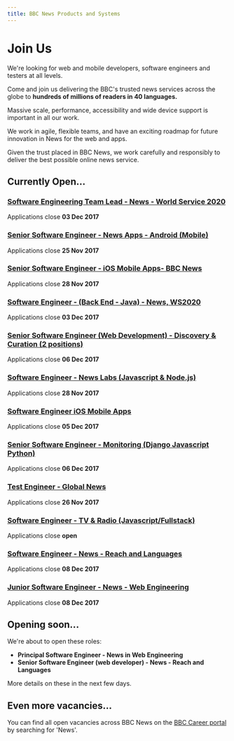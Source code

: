 ```yaml
---
title: BBC News Products and Systems
---
```

# Join Us

We're looking for web and mobile developers, software engineers and testers at all levels. 

Come and join us delivering the BBC's trusted news services across the globe to **hundreds of millions of readers in 40 languages.**

Massive scale, performance, accessibility and wide device support is important in all our work.

We work in agile, flexible teams, and have an exciting roadmap for future innovation in News for the web and apps.
 
Given the trust placed in BBC News, we work carefully and responsibly to deliver the best possible online news service.

## Currently Open...
### [Software Engineering Team Lead - News - World Service 2020](http://careerssearch.bbc.co.uk/jobs/job/Software-Engineering-Team-Lead-News-WS2020/21783)
Applications close **03 Dec 2017**

### [Senior Software Engineer - News Apps - Android (Mobile)](http://careerssearch.bbc.co.uk/jobs/job/Senior-Software-Engineer-News-Apps-Android-Mobile/21188)
Applications close **25 Nov 2017**

### [Senior Software Engineer - iOS Mobile Apps- BBC News](http://careerssearch.bbc.co.uk/jobs/job/Senior-Software-Engineer-iOS-Mobile-Apps-BBC-News/24249)
Applications close **28 Nov 2017**

### [Software Engineer - (Back End - Java) - News, WS2020](http://careerssearch.bbc.co.uk/jobs/job/Software-Engineer-Back-End-Java-News-WS2020/21278)
Applications close **03 Dec 2017**

### [Senior Software Engineer (Web Development) - Discovery & Curation (2 positions)](http://careerssearch.bbc.co.uk/jobs/job/Senior-Software-Engineer-Discovery-Curation-BBC-News/23907)
Applications close **06 Dec 2017**

### [Software Engineer - News Labs (Javascript & Node.js)](http://careerssearch.bbc.co.uk/jobs/job/Software-Engineer-News-Labs-Javascript-Nodejs-FTC-12m/23575)
Applications close **28 Nov 2017**

### [Software Engineer iOS Mobile Apps](http://careerssearch.bbc.co.uk/jobs/job/Software-Engineer-iOS-Mobile-Apps--BBC-News/24248)
Applications close **05 Dec 2017**

### [Senior Software Engineer - Monitoring (Django Javascript Python)](http://careerssearch.bbc.co.uk/jobs/job/Senior-Software-Engineer-Monitoring-Django-Javascript-Python/23216)
Applications close **06 Dec 2017**

### [Test Engineer - Global News](http://careerssearch.bbc.co.uk/jobs/job/Test-Engineer/22877)
Applications close **26 Nov 2017**

### [Software Engineer - TV & Radio (Javascript/Fullstack)](http://careerssearch.bbc.co.uk/jobs/job/Software-Engineer-TV-Radio-JavascriptFullstack/25196)
Applications close **open**

### [Software Engineer - News - Reach and Languages](http://careerssearch.bbc.co.uk/jobs/job/Software-Engineer/25069)
Applications close **08 Dec 2017**

### [Junior Software Engineer - News - Web Engineering](http://careerssearch.bbc.co.uk/jobs/job/Junior-Software-Engineer/25068)
Applications close **08 Dec 2017**


## Opening soon...
We're about to open these roles:

* **Principal Software Engineer - News in Web Engineering**
* **Senior Software Engineer (web developer) - News - Reach and Languages**

More details on these in the next few days.


## Even more vacancies...
You can find all open vacancies across BBC News on the [BBC Career portal](http://careerssearch.bbc.co.uk/jobs/search) by searching for 'News'.

